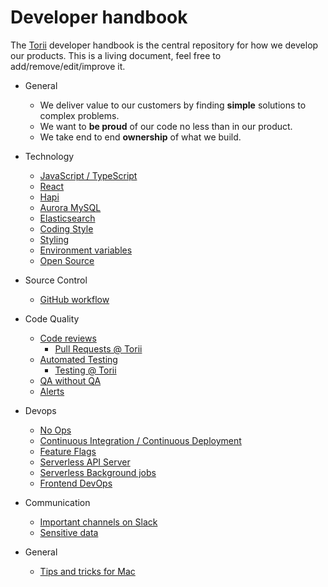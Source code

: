 # Developer handbook

The [Torii](https://toriihq.com) developer handbook is the central repository for how we develop our products. This is a living document, feel free to add/remove/edit/improve it.

* General
    * We deliver value to our customers by finding **simple** solutions to complex problems.
    * We want to **be proud** of our code no less than in our product.
    * We take end to end **ownership** of what we build.

* Technology
    * [JavaScript / TypeScript](technology/javascript.md)
    * [React](technology/react.md)
    * [Hapi](technology/hapi.md)
    * [Aurora MySQL](technology/aurora_mysql.md)
    * [Elasticsearch](technology/elasticsearch.md)
    * [Coding Style](technology/coding_style.md)
    * [Styling](technology/styling.md)
    * [Environment variables](technology/env_vars.md)
    * [Open Source](technology/open_source.md)

* Source Control
    * [GitHub workflow](source_control/github.md)

* Code Quality
    * [Code reviews](quality/code_reviews.md)
      * [Pull Requests @ Torii](https://www.notion.so/toriihq/Best-Practices-Branches-Commits-PR-and-Reviews-c7c22336cc984d42b84074c7698abae2#35459f7cbfbe4d868a4fa549bbf8fc36)
    * [Automated Testing](quality/automated_testing.md)
      * [Testing @ Torii](https://www.notion.so/toriihq/Testing-Torii-Know-how-and-best-practices-6d4e3367ed2d4a5eb27622333fbeee58)
    * [QA without QA](quality/qa_without_qa.md)
    * [Alerts](quality/alerts.md)

* Devops
    * [No Ops](devops/noops.md)
    * [Continuous Integration / Continuous Deployment](devops/cicd.md)
    * [Feature Flags](devops/feature_flags.md)
    * [Serverless API Server](devops/serverless_api.md)
    * [Serverless Background jobs](devops/serverless_bg.md)
    * [Frontend DevOps](devops/fed.md)

* Communication
    * [Important channels on Slack](communication/slack.md)
    * [Sensitive data](communication/sensitive_data.md)

* General
    * [Tips and tricks for Mac](general/mac_tips.md)




